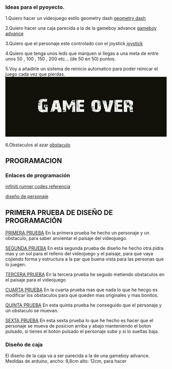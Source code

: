 ### Ideas para el pyoyecto.
1.Quiero hacer un videojuego estilo geometry dash [geometry dash](https://es.wikipedia.org/wiki/Geometry_Dash)

2.Quiero hacer una caja parecida a la de la gameboy advance [gameboy advance](https://www.google.com/search?q=game+boy+advance&client=ubuntu&hs=MFh&channel=fs&sxsrf=ALeKk01UeMsJCAGT5jhGnFxo53W9KIAG-g:1619511572106&source=lnms&tbm=isch&sa=X&ved=2ahUKEwjdz9vf_p3wAhUr8uAKHT-qAWsQ_AUoAXoECAEQAw&biw=1920&bih=974#imgrc=LWfirzSWrqVU-M)  

3.Quiero que el personaje este controlado con el joystick [joystick](https://www.google.com/search?q=joystick+ps3&tbm=isch&ved=2ahUKEwjL0bSK_53wAhUjgXMKHe4CCnYQ2-cCegQIABAA&oq=joystick+ps3&gs_lcp=CgNpbWcQAzICCAAyAggAMgIIADICCAAyAggAMgIIADICCAAyAggAMgIIADICCAA6BAgAEENQuSNY6jhgwTpoAHAAeACAAV-IAecCkgEBNJgBAKABAaoBC2d3cy13aXotaW1nwAEB&sclient=img&ei=bcmHYIvnJqOCzgPuhaiwBw&bih=974&biw=1920&client=ubuntu&hs=MFh#imgrc=p94-qqWHsEyNvM) 

4.Quiero que tenga unos leds que marquen si llegas a una meta de entre unos 50 , 100 , 150 , 200 etc... (de 50 en 50) puntos.

5.Voy a añadirle un sistema de reinicio automatico para poder reinicar el juego cada vez que pierdas.
![](https://github.com/reverte04/PROYECTO-VIDEOJUEGO/blob/main/gameover.jpg)

6.Obstaculos al azar [obstaculo](https://www.google.com/search?q=obstaculos+pixel+art&tbm=isch&ved=2ahUKEwiyoqyO_53wAhVRNRoKHW21BrgQ2-cCegQIABAA&oq=obstaculos+pixel+art&gs_lcp=CgNpbWcQAzoHCCMQ6gIQJzoCCAA6CAgAELEDEIMBOgUIABCxAzoECAAQQzoGCAAQCBAeOgQIABAYOgYIABAFEB5QrPQDWPLfBGDq4wRoCXAAeACAAVmIAdsRkgECMjiYAQCgAQGqAQtnd3Mtd2l6LWltZ7ABCsABAQ&sclient=img&ei=dcmHYPKTNtHqaO3qmsAL&bih=974&biw=1920&client=ubuntu&hs=MFh#imgrc=fb8nW_WR9HdaAM)

## PROGRAMACION

### Enlaces de programación
[infiniti runner codes referencia](https://github.com/MichaelReiter/OrcaJam-Game/tree/master/javascripts)

[diseño de personaje](https://www.google.com/search?q=pixel+art+low+res&tbm=isch&ved=2ahUKEwjypK31-Z3wAhVNgM4BHQ_rAaQQ2-cCegQIABAA&oq=pixel+art++low+&gs_lcp=CgNpbWcQARgAMgQIABATMgQIABATMggIABAIEB4QEzIICAAQCBAeEBMyCAgAEAgQHhATMggIABAIEB4QEzIICAAQCBAeEBMyCAgAEAgQHhATMggIABAIEB4QEzIICAAQCBAeEBM6BwgAELEDEEM6BAgAEEM6AggAUI5IWKdoYP6CAWgBcAB4AIABtwGIAdIFkgEDNi4xmAEAoAEBqgELZ3dzLXdpei1pbWfAAQE&sclient=img&ei=A8SHYLKXEs2Aur4Pj9aHoAo&bih=974&biw=1920&client=ubuntu&hs=hZ1#imgrc=1esKBastE49mTM)

## PRIMERA PRUEBA DE DISEÑO DE PROGRAMACIÓN 
[PRIMERA PRUEBA](https://github.com/reverte04/PROYECTO-VIDEOJUEGO/blob/main/primer_dise_o.ino) En la primera prueba he hecho un personaje y un obstaculo, para saber anvientar el paisaje del videojuego.

[SEGUNDA PRUEBA](https://github.com/reverte04/PROYECTO-VIDEOJUEGO/blob/main/dise_o_2.ino) En esta segunda prueba de diseño he hecho otra pidra mas y un sol para el relleno del videojuego y el paisaje, para que vaya cojiendo forma y estructura a la par que buena vista para las personas que lo juegen.

[TERCERA PRUEBA](https://github.com/reverte04/PROYECTO-VIDEOJUEGO/blob/main/dise_o_3.ino) En la tercera prueba he segudo metiendo obstaculos en el paisaje para el videojuego

[CUARTA PRUEBA](https://github.com/reverte04/PROYECTO-VIDEOJUEGO/blob/main/proyecto_4.ino) En la cuarta prueba mas que nada lo que he hecgo es modificar los obstaculos para que queden mas originales y mas bonitos.

[QUINTA PRUEBA](https://github.com/reverte04/PROYECTO-VIDEOJUEGO/blob/main/proyecto_5.ino) En esta quinta prueba he conseguido que el personaje y un obstaculo se muevan.

[SEXTA PRUEBA](https://github.com/reverte04/PROYECTO-VIDEOJUEGO/blob/main/proyecto_5.ino) En esta sexta prueba lo que he hecho es hacer que el personaje se mueva de posicion arriba y abajo manteniendo el boton pulsado, si tienes el boton pulsado el personaje sube y si lo sueltas baja.


### Diseño de caja 
El diseño de la caja va a ser parecida a la de una gameboy advance.
Medidas de arduino, ancho: 9,8cm alto: 12cm, para hacer 
